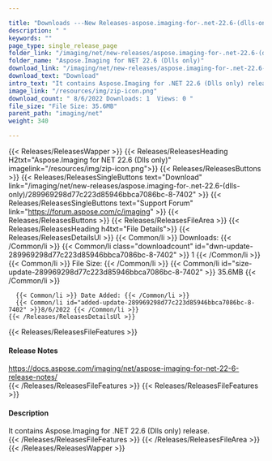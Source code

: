 ```yaml
---

title: "Downloads ---New Releases-aspose.imaging-for-.net-22.6-(dlls-only)"
description: " "
keywords: ""
page_type: single_release_page
folder_link: "/imaging/net/new-releases/aspose.imaging-for-.net-22.6-(dlls-only)/"
folder_name: "Aspose.Imaging for NET 22.6 (Dlls only)"
download_link: "/imaging/net/new-releases/aspose.imaging-for-.net-22.6-(dlls-only)/289969298d77c223d85946bbca7086bc-8-7402"
download_text: "Download"
intro_text: "It contains Aspose.Imaging for .NET 22.6 (Dlls only) release."
image_link: "/resources/img/zip-icon.png"
download_count: " 8/6/2022 Downloads: 1  Views: 0 "
file_size: "File Size: 35.6MB"
parent_path: "imaging/net"
weight: 340

---
```


{{< Releases/ReleasesWapper >}}
  {{< Releases/ReleasesHeading H2txt="Aspose.Imaging for NET 22.6 (Dlls only)" imagelink="/resources/img/zip-icon.png">}}
  {{< Releases/ReleasesButtons >}}
    {{< Releases/ReleasesSingleButtons text="Download" link="/imaging/net/new-releases/aspose.imaging-for-.net-22.6-(dlls-only)/289969298d77c223d85946bbca7086bc-8-7402" >}}
    {{< Releases/ReleasesSingleButtons text="Support Forum" link="https://forum.aspose.com/c/imaging" >}}
  {{< Releases/ReleasesButtons >}}
  {{< Releases/ReleasesFileArea >}}
    {{< Releases/ReleasesHeading h4txt="File Details">}}
    {{< Releases/ReleasesDetailsUl >}}
      {{< Common/li >}} Downloads: {{< /Common/li >}}
      {{< Common/li class="downloadcount" id="dwn-update-289969298d77c223d85946bbca7086bc-8-7402" >}} 1 {{< /Common/li >}}
      {{< Common/li >}} File Size: {{< /Common/li >}}
      {{< Common/li id="size-update-289969298d77c223d85946bbca7086bc-8-7402" >}} 35.6MB {{< /Common/li >}}

      {{< Common/li >}} Date Added: {{< /Common/li >}}
      {{< Common/li id="added-update-289969298d77c223d85946bbca7086bc-8-7402" >}}8/6/2022 {{< /Common/li >}}
    {{< /Releases/ReleasesDetailsUl >}}

  {{< Releases/ReleasesFileFeatures >}}
      <h4>Release Notes</h4><div><a href='https://docs.aspose.com/imaging/net/aspose-imaging-for-net-22-6-release-notes/'>https://docs.aspose.com/imaging/net/aspose-imaging-for-net-22-6-release-notes/</a></div>
  {{< /Releases/ReleasesFileFeatures >}}
  {{< Releases/ReleasesFileFeatures >}}
      <h4>Description</h4><div class="HTMLDescription">It contains Aspose.Imaging for .NET 22.6 (Dlls only) release.</div>
  {{< /Releases/ReleasesFileFeatures >}}
 {{< /Releases/ReleasesFileArea >}}
{{< /Releases/ReleasesWapper >}}


